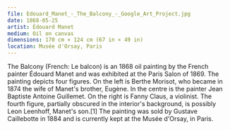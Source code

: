 ```yaml
---
file: Edouard_Manet_-_The_Balcony_-_Google_Art_Project.jpg
date: 1868-05-25
artist:	Édouard Manet
medium:	Oil on canvas
dimensions: 170 cm × 124 cm (67 in × 49 in)
location: Musée d'Orsay, Paris
---
```


The Balcony (French: Le balcon) is an 1868 oil painting by the French painter Édouard Manet and was exhibited at the Paris Salon of 1869. The painting depicts four figures. On the left is Berthe Morisot, who became in 1874 the wife of Manet's brother, Eugène. In the centre is the painter Jean Baptiste Antoine Guillemet. On the right is Fanny Claus, a violinist. The fourth figure, partially obscured in the interior's background, is possibly Leon Leenhoff, Manet's son.[1] The painting was sold by Gustave Caillebotte in 1884 and is currently kept at the Musée d'Orsay, in Paris.